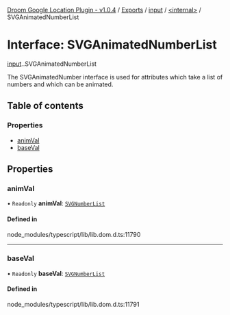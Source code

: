 [Droom Google Location Plugin - v1.0.4](../README.md) / [Exports](../modules.md) / [input](../modules/input.md) / [<internal\>](../modules/input._internal_.md) / SVGAnimatedNumberList

# Interface: SVGAnimatedNumberList

[input](../modules/input.md).[<internal>](../modules/input._internal_.md).SVGAnimatedNumberList

The SVGAnimatedNumber interface is used for attributes which take a list of numbers and which can be animated.

## Table of contents

### Properties

- [animVal](input._internal_.SVGAnimatedNumberList.md#animval)
- [baseVal](input._internal_.SVGAnimatedNumberList.md#baseval)

## Properties

### animVal

• `Readonly` **animVal**: [`SVGNumberList`](../modules/input._internal_.md#svgnumberlist)

#### Defined in

node_modules/typescript/lib/lib.dom.d.ts:11790

___

### baseVal

• `Readonly` **baseVal**: [`SVGNumberList`](../modules/input._internal_.md#svgnumberlist)

#### Defined in

node_modules/typescript/lib/lib.dom.d.ts:11791
